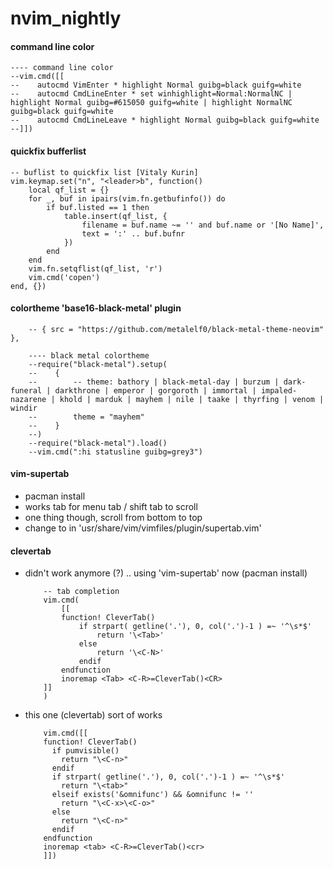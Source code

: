 # nvim_nightly


#### command line color

```vim
---- command line color
--vim.cmd([[
--    autocmd VimEnter * highlight Normal guibg=black guifg=white
--    autocmd CmdLineEnter * set winhighlight=Normal:NormalNC | highlight Normal guibg=#615050 guifg=white | highlight NormalNC guibg=black guifg=white
--    autocmd CmdLineLeave * highlight Normal guibg=black guifg=white
--]])
```

#### quickfix bufferlist

```vim
-- buflist to quickfix list [Vitaly Kurin]
vim.keymap.set("n", "<leader>b", function()
    local qf_list = {}
    for _, buf in ipairs(vim.fn.getbufinfo()) do
        if buf.listed == 1 then
            table.insert(qf_list, {
                filename = buf.name ~= '' and buf.name or '[No Name]',
                text = ':' .. buf.bufnr
            })
        end
    end
    vim.fn.setqflist(qf_list, 'r')
    vim.cmd('copen')
end, {})
```

#### colortheme 'base16-black-metal' plugin

```vim
    -- { src = "https://github.com/metalelf0/black-metal-theme-neovim" },

    ---- black metal colortheme
    --require("black-metal").setup(
    --    {
    --        -- theme: bathory | black-metal-day | burzum | dark-funeral | darkthrone | emperor | gorgoroth | immortal | impaled-nazarene | khold | marduk | mayhem | nile | taake | thyrfing | venom | windir
    --        theme = "mayhem"
    --    }
    --)
    --require("black-metal").load()
    --vim.cmd(":hi statusline guibg=grey3")
```

#### vim-supertab

- pacman install
- works tab for menu tab / shift tab to scroll
- one thing though, scroll from bottom to top
- change <C-n> to <C-P> in 'usr/share/vim/vimfiles/plugin/supertab.vim'

#### clevertab

- didn't work anymore (?) .. using 'vim-supertab' now (pacman install)
    ```vim
        -- tab completion
        vim.cmd(
            [[
            function! CleverTab()
                if strpart( getline('.'), 0, col('.')-1 ) =~ '^\s*$'
                    return '\<Tab>'
                else
                    return '\<C-N>'
                endif
            endfunction
            inoremap <Tab> <C-R>=CleverTab()<CR>
        ]]
        )
    ```
- this one (clevertab) sort of works
    ```vim
        vim.cmd([[
        function! CleverTab()
          if pumvisible()
            return "\<C-n>"
          endif
          if strpart( getline('.'), 0, col('.')-1 ) =~ '^\s*$'
            return "\<tab>"
          elseif exists('&omnifunc') && &omnifunc != ''
            return "\<C-x>\<C-o>"
          else
            return "\<C-n>"
          endif
        endfunction
        inoremap <tab> <C-R>=CleverTab()<cr>
        ]])
    ```

